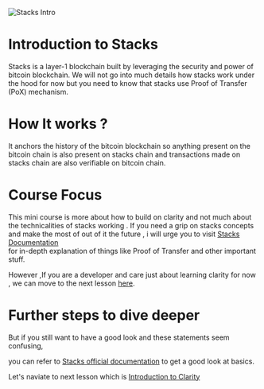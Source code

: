 
![Stacks Intro](https://assets-global.website-files.com/618b0aafa4afde65f2fe38fe/6197cb0c7036b94358c1e457_stacksco-og%20(1).png)

# Introduction to Stacks 

Stacks is a layer-1 blockchain built by leveraging the security and power of bitcoin blockchain.
We will not go into much details how stacks work under the hood for now but you need to know that stacks use Proof of Transfer (PoX) mechanism.

# How It works ?
It anchors the history of the bitcoin blockchain so anything present on the bitcoin chain is also present on stacks chain
and transactions made on stacks chain are also verifiable on bitcoin chain.

# Course Focus
This mini course is more about how to build on clarity and not much about the technicalities of stacks working .
If you need a grip on stacks concepts and make the most of out of  it the future , i will urge you to visit [Stacks Documentation](https://docs.stacks.co/docs/understand-stacks/proof-of-transfer) <br/>
for in-depth explanation of things like Proof of Transfer and other important stuff. <br/>

However ,If you are a developer and care just about learning clarity for now  , we can move to the next lesson [here]().

# Further steps to dive deeper
But if you still want to have a good look and these statements seem confusing,<br/>

you can refer to [Stacks official documentation](https://www.stacks.co/learn/introduction) to get a good look at basics.

Let's naviate to next lesson which is [Introduction to Clarity](./Clarity-Introduction.md)

